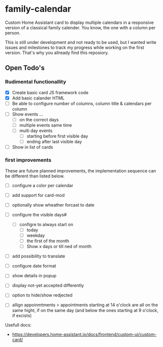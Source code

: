 # family-calendar

Custom Home Assistant card to display multiple calendars in a responsive version of a classical family calender. You know, the one with a column per person.

This is still under development and not ready to be used, but I wanted write issues and milestones to track my progress while working on the first version. That's why you allready find this reposiory.


## Open Todo's

### Rudimental functionallity
- [x] Create basic card JS framework code
- [x] Add basic calander HTML
- [ ] Be able to configure number of columns, column title & calendars per column
- [ ] Show events ...
  - [ ] on the correct days
  - [ ] multiple events same time
  - [ ] multi day events
    - [ ] starting before first visible day
    - [ ] ending after last visible day
- [ ] Show in list of cards

### first improvements

These are future planned improvements, the implementation sequence can be different than listed below.

- [ ] configure a color per calendar
- [ ] add support for card-mod
- [ ] optionally show wheather forcast to date
- [ ] configure the visible days#
  - [ ] configre to always start on
    - [ ] today
    - [ ] weekday
    - [ ] the first of the month
    - [ ] Show x days or till ned of month
- [ ] add possibility to translate
- [ ] configure date format
- [ ] show details in popup
- [ ] display not-yet accepted differently
- [ ] option to hide/show redjected
- [ ] allign appoinmtments > appointments starting at 14 o'clock are all on the same hight, if on the same day (and below the ones starting at 9 o'clock, if excists)


Usefull docs:

- https://developers.home-assistant.io/docs/frontend/custom-ui/custom-card/

